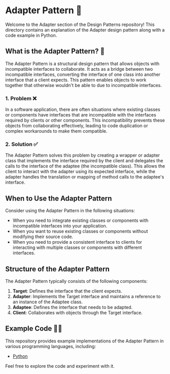 # Adapter Pattern 🔄

Welcome to the Adapter section of the Design Patterns repository! This directory contains an explanation of the Adapter design pattern along with a code example in Python.

## What is the Adapter Pattern? 🤔

The Adapter Pattern is a structural design pattern that allows objects with incompatible interfaces to collaborate. It acts as a bridge between two incompatible interfaces, converting the interface of one class into another interface that a client expects. This pattern enables objects to work together that otherwise wouldn't be able to due to incompatible interfaces.

### 1. Problem ❌

In a software application, there are often situations where existing classes or components have interfaces that are incompatible with the interfaces required by clients or other components. This incompatibility prevents these objects from collaborating effectively, leading to code duplication or complex workarounds to make them compatible.

### 2. Solution ✅

The Adapter Pattern solves this problem by creating a wrapper or adapter class that implements the interface required by the client and delegates the calls to the interface of the adaptee (the incompatible class). This allows the client to interact with the adapter using its expected interface, while the adapter handles the translation or mapping of method calls to the adaptee's interface.

## When to Use the Adapter Pattern

Consider using the Adapter Pattern in the following situations:

- When you need to integrate existing classes or components with incompatible interfaces into your application.
- When you want to reuse existing classes or components without modifying their source code.
- When you need to provide a consistent interface to clients for interacting with multiple classes or components with different interfaces.

## Structure of the Adapter Pattern

The Adapter Pattern typically consists of the following components:

1. **Target**: Defines the interface that the client expects.
2. **Adapter**: Implements the Target interface and maintains a reference to an instance of the Adaptee class.
3. **Adaptee**: Defines the interface that needs to be adapted.
4. **Client**: Collaborates with objects through the Target interface.

## Example Code 🧑‍💻

This repository provides example implementations of the Adapter Pattern in various programming languages, including:

- [Python](./python-example.py)

Feel free to explore the code and experiment with it.
